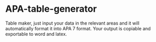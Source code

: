 ﻿# APA-table-generator

 Table maker, just input your data in the relevant areas and it will automatically format it into APA 7 format. Your output is copiable and exportable to word and latex.
